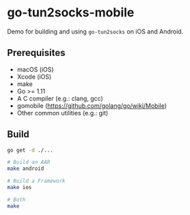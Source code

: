 # go-tun2socks-mobile

Demo for building and using `go-tun2socks` on iOS and Android.

## Prerequisites

- macOS (iOS)
- Xcode (iOS)
- make
- Go >= 1.11
- A C compiler (e.g.: clang, gcc)
- gomobile (https://github.com/golang/go/wiki/Mobile)
- Other common utilities (e.g.: git)

## Build
```bash
go get -d ./...

# Build an AAR
make android

# Build a Framework
make ios

# Both
make
```
